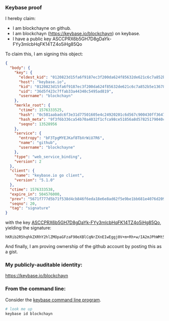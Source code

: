 ### Keybase proof

I hereby claim:

  * I am blockchayne on github.
  * I am blockchayn (https://keybase.io/blockchayn) on keybase.
  * I have a public key ASCCPRX6b5GH7D8gDaYk-FYy3mIcbHqFK14TZ4o5iHg85Qo

To claim this, I am signing this object:

```json
{
  "body": {
    "key": {
      "eldest_kid": "0120823d15fa6f9187ec3f200da624f85632de621c6c7a852b5e13678a3988783ce50a",
      "host": "keybase.io",
      "kid": "0120823d15fa6f9187ec3f200da624f85632de621c6c7a852b5e13678a3988783ce50a",
      "uid": "36d5f423c7ffab33a44340c5495ad819",
      "username": "blockchayn"
    },
    "merkle_root": {
      "ctime": 1576333525,
      "hash": "0c581aabadc6f3e31d77501605e4c24920201c6d567c900430ff36479acffd26b95560c4daa092e78c81725d84347dbd4f3908d3d14714603241baa566636a9b",
      "hash_meta": "9f3f6b336ca54b70a4032f1cfca98ce51856a8d57825179040c2e76dd66b8f6a",
      "seqno": 13528956
    },
    "service": {
      "entropy": "bF3TpgMYEJKaf8TbXrWiU7R6",
      "name": "github",
      "username": "blockchayne"
    },
    "type": "web_service_binding",
    "version": 2
  },
  "client": {
    "name": "keybase.io go client",
    "version": "5.1.0"
  },
  "ctime": 1576333538,
  "expire_in": 504576000,
  "prev": "5671f777d5b71f538d4cb846f6eda18e6e8ad62f5e9be1bb681e4076d2093f93",
  "seqno": 20,
  "tag": "signature"
}
```

with the key [ASCCPRX6b5GH7D8gDaYk-FYy3mIcbHqFK14TZ4o5iHg85Qo](https://keybase.io/blockchayn), yielding the signature:

```
hKRib2R5hqhkZXRhY2hlZMOpaGFzaF90eXBlCqNrZXnEIwEggj0V+m+Rh+w/IA2mJPhWMt5iHGx6hSteE2eKOYh4POUKp3BheWxvYWTESpcCFMQgVnH3d9W3H1ONTLhG9u2hjm6K1i9em+G7aB5AdtIJP5PEIPf1jSeVLzz7Yp3jHgFpEfPzTjlUVXPhmeqBs+UQee/IAgHCo3NpZ8RA1Ixm793vM8OLYpVGPgsfry49ku21/DdKEs/GHOaziVqrg7RvriGgC7DDlFy9THArlMowDvzB8FgbHNwbr+SlDKhzaWdfdHlwZSCkaGFzaIKkdHlwZQildmFsdWXEID9i9cip2vx8/Jx2Ew5gK7u2xFcg1BfS/IAzfZWitLkuo3RhZ80CAqd2ZXJzaW9uAQ==

```

And finally, I am proving ownership of the github account by posting this as a gist.

### My publicly-auditable identity:

https://keybase.io/blockchayn

### From the command line:

Consider the [keybase command line program](https://keybase.io/download).

```bash
# look me up
keybase id blockchayn
```
